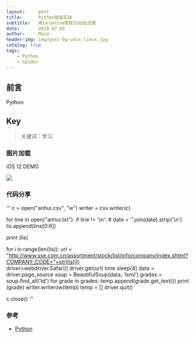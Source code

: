 ```yaml
---
layout:     post
title:      Python爬虫实战
subtitle:   用selenium爬取JS动态页面
date:       2018-07-05
author:     Masa
header-img: img/post-bg-unix-linux.jpg
catalog: true
tags:
    - Python
    - Spider
---
```


## 前言

Python


## Key

>关键词：学习

### 图片加载

iOS 12 DEMO

![](https://cdn.mos.cms.futurecdn.net/RdxhPVv8fAyM6oHsRgF6dH-650-80.png)

### 代码分享
‘’‘
c = open("anhui.csv", "w")
writer = csv.writer(c)

for line in open("anhui.txt"):
	if line != '\n':
		# date = ''.join(date).strip('\n')
		lis.append(line[0:6])

print (lis)

for i in range(len(lis)):
	url = "http://www.sse.com.cn/assortment/stock/list/info/company/index.shtml?COMPANY_CODE="+str(lis[i])	
	driver=webdriver.Safari()
	driver.get(url)
	time.sleep(4)
	data = driver.page_source
	soup = BeautifulSoup(data, 'lxml')
	grades = soup.find_all('td')
	for grade in grades:
		temp.append(grade.get_text())
		print (grade)
	writer.writerow(temp)
	temp = []
	driver.quit()

c.close()
‘’‘


### 参考

- [Python](https://developer.apple.com)

